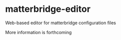 # matterbridge-editor
Web-based editor for matterbridge configuration files

More information is forthcoming
